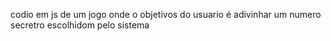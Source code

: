 codio em js de um jogo onde o objetivos do usuario é adivinhar um numero secretro escolhidom pelo sistema
